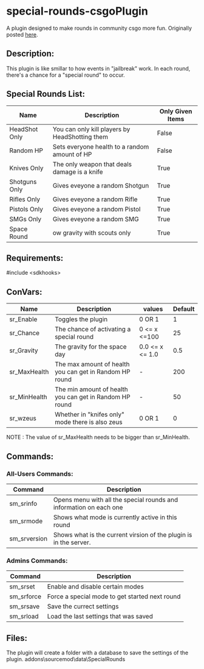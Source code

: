 # special-rounds-csgoPlugin
A plugin designed to make rounds in community csgo more fun.
Originally posted [here](https://forums.alliedmods.net/showthread.php?t=314977).

## Description:
This plugin is like smillar to how events in "jailbreak" work. In each round, there's a chance for a "special round" to occur.

## Special Rounds List:
|Name|Description|Only Given Items|
|-----|------|-----|
|HeadShot Only| You can only kill players by HeadShotting them| False|
|Random HP|Sets everyone health to a random amount of HP|False|
|Knives Only|The only weapon that deals damage is a knife |True|
|Shotguns Only|Gives eveyone a random Shotgun|True|
|Rifles Only|Gives eveyone a random Rifle |True|
|Pistols Only|Gives eveyone a random Pistol|True|
|SMGs Only|Gives eveyone a random SMG|True|
|Space Round|ow gravity with scouts only|True|

## Requirements:
#include \<sdkhooks>

## ConVars:
|Name| Description | values | Default |
|----|------|------------|-------|
|sr_Enable| Toggles the plugin | 0 OR 1| 1 |
|sr_Chance|  The chance of activating a special round |0 <= x <=100| 25 |
|sr_Gravity| The gravity for the space day|0.0 <= x <= 1.0 | 0.5 |
|sr_MaxHealth|The max amount of health you can get in Random HP round| - | 200|
|sr_MinHealth|The min amount of health you can get in Random HP round| - | 50|
|sr_wzeus|Whether in "knifes only" mode there is also zeus|0 OR 1| 0|

NOTE : The value of sr_MaxHealth needs to be bigger than sr_MinHealth.

## Commands:
### All-Users Commands:
|Command|Description|
|-------|-----------|
|sm_srinfo|Opens menu with all the special rounds and information on each one|
|sm_srmode|Shows what mode is currently active in this round|
|sm_srversion|Shows what is the current virsion of the plugin is in the server.|

### Admins Commands:
|Command|Description|
|-------|-----------|
|sm_srset|Enable and disable certain modes|
|sm_srforce|Force a special mode to get started next round|
|sm_srsave|Save the currect settings|
|sm_srload|Load the last settings that was saved|

## Files:
The plugin will create a folder with a database to save the settings of the plugin. addons\sourcemod\data\SpecialRounds
